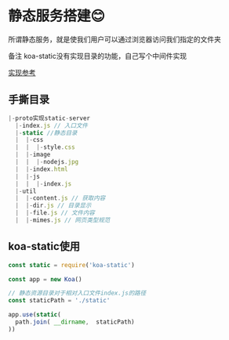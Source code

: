 # 静态服务搭建😊



所谓静态服务，就是使我们用户可以通过浏览器访问我们指定的文件夹

备注 koa-static没有实现目录的功能，自己写个中间件实现

[实现参考](https://andyliwr.github.io/2018/05/07/koa_static_file_server/)

## 手撕目录

```js
|-proto实现static-server
  |-index.js // 入口文件
  |-static //静态目录
  |  |-css
  |  |  |-style.css
  |  |-image
  |  |  |-nodejs.jpg
  |  |-index.html
  |  |-js
  |  |  |-index.js
  |-util
  |  |-content.js // 获取内容
  |  |-dir.js // 目录显示
  |  |-file.js // 文件内容
  |  |-mimes.js // 网页类型规范
```



## koa-static使用

```js
const static = require('koa-static')

const app = new Koa()

// 静态资源目录对于相对入口文件index.js的路径
const staticPath = './static'

app.use(static(
  path.join( __dirname,  staticPath)
))
```

